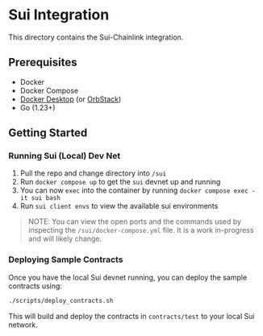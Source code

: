 # Sui Integration

This directory contains the Sui-Chainlink integration.

## Prerequisites

- Docker
- Docker Compose
- [Docker Desktop](https://www.docker.com/products/docker-desktop/) (or [OrbStack](https://orbstack.dev/))
- Go (1.23+)

## Getting Started

### Running Sui (Local) Dev Net

1. Pull the repo and change directory into `/sui`
2. Run `docker compose up` to get the `sui` devnet up and running
3. You can now `exec` into the container by running `docker compose exec -it sui bash`
4. Run `sui client envs` to view the available sui environments

> NOTE: You can view the open ports and the commands used by inspecting the `/sui/docker-compose.yml` file. It is a work in-progress and will likely change.

### Deploying Sample Contracts

Once you have the local Sui devnet running, you can deploy the sample contracts using:

```bash
./scripts/deploy_contracts.sh
```

This will build and deploy the contracts in `contracts/test` to your local Sui network.
